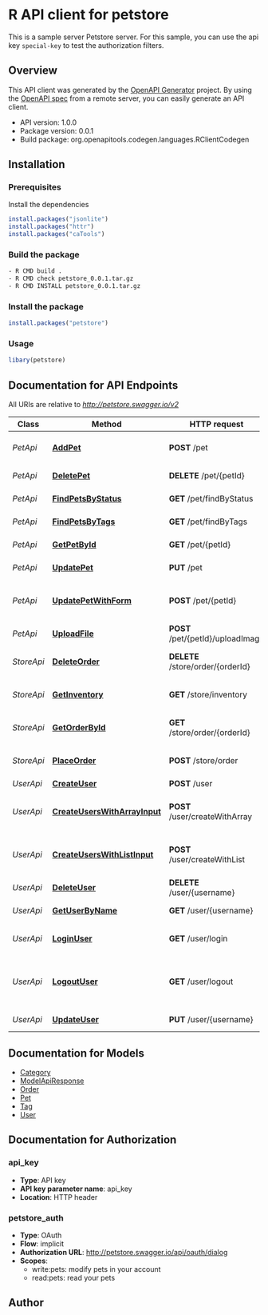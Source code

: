 # R API client for petstore

This is a sample server Petstore server. For this sample, you can use the api key `special-key` to test the authorization filters.

## Overview
This API client was generated by the [OpenAPI Generator](https://openapi-generator.tech) project. By using the [OpenAPI spec](https://openapis.org) from a remote server, you can easily generate an API client.

- API version: 1.0.0
- Package version: 0.0.1
- Build package: org.openapitools.codegen.languages.RClientCodegen

## Installation

### Prerequisites

Install the dependencies

```R
install.packages("jsonlite")
install.packages("httr")
install.packages("caTools")
```

### Build the package

```sh
- R CMD build .
- R CMD check petstore_0.0.1.tar.gz
- R CMD INSTALL petstore_0.0.1.tar.gz
```

### Install the package

```R
install.packages("petstore")
```

### Usage

```R
libary(petstore)
```

## Documentation for API Endpoints

All URIs are relative to *http://petstore.swagger.io/v2*

Class | Method | HTTP request | Description
------------ | ------------- | ------------- | -------------
*PetApi* | [**AddPet**](docs/PetApi.md#AddPet) | **POST** /pet | Add a new pet to the store
*PetApi* | [**DeletePet**](docs/PetApi.md#DeletePet) | **DELETE** /pet/{petId} | Deletes a pet
*PetApi* | [**FindPetsByStatus**](docs/PetApi.md#FindPetsByStatus) | **GET** /pet/findByStatus | Finds Pets by status
*PetApi* | [**FindPetsByTags**](docs/PetApi.md#FindPetsByTags) | **GET** /pet/findByTags | Finds Pets by tags
*PetApi* | [**GetPetById**](docs/PetApi.md#GetPetById) | **GET** /pet/{petId} | Find pet by ID
*PetApi* | [**UpdatePet**](docs/PetApi.md#UpdatePet) | **PUT** /pet | Update an existing pet
*PetApi* | [**UpdatePetWithForm**](docs/PetApi.md#UpdatePetWithForm) | **POST** /pet/{petId} | Updates a pet in the store with form data
*PetApi* | [**UploadFile**](docs/PetApi.md#UploadFile) | **POST** /pet/{petId}/uploadImage | uploads an image
*StoreApi* | [**DeleteOrder**](docs/StoreApi.md#DeleteOrder) | **DELETE** /store/order/{orderId} | Delete purchase order by ID
*StoreApi* | [**GetInventory**](docs/StoreApi.md#GetInventory) | **GET** /store/inventory | Returns pet inventories by status
*StoreApi* | [**GetOrderById**](docs/StoreApi.md#GetOrderById) | **GET** /store/order/{orderId} | Find purchase order by ID
*StoreApi* | [**PlaceOrder**](docs/StoreApi.md#PlaceOrder) | **POST** /store/order | Place an order for a pet
*UserApi* | [**CreateUser**](docs/UserApi.md#CreateUser) | **POST** /user | Create user
*UserApi* | [**CreateUsersWithArrayInput**](docs/UserApi.md#CreateUsersWithArrayInput) | **POST** /user/createWithArray | Creates list of users with given input array
*UserApi* | [**CreateUsersWithListInput**](docs/UserApi.md#CreateUsersWithListInput) | **POST** /user/createWithList | Creates list of users with given input array
*UserApi* | [**DeleteUser**](docs/UserApi.md#DeleteUser) | **DELETE** /user/{username} | Delete user
*UserApi* | [**GetUserByName**](docs/UserApi.md#GetUserByName) | **GET** /user/{username} | Get user by user name
*UserApi* | [**LoginUser**](docs/UserApi.md#LoginUser) | **GET** /user/login | Logs user into the system
*UserApi* | [**LogoutUser**](docs/UserApi.md#LogoutUser) | **GET** /user/logout | Logs out current logged in user session
*UserApi* | [**UpdateUser**](docs/UserApi.md#UpdateUser) | **PUT** /user/{username} | Updated user


## Documentation for Models

 - [Category](docs/Category.md)
 - [ModelApiResponse](docs/ModelApiResponse.md)
 - [Order](docs/Order.md)
 - [Pet](docs/Pet.md)
 - [Tag](docs/Tag.md)
 - [User](docs/User.md)


## Documentation for Authorization


### api_key

- **Type**: API key
- **API key parameter name**: api_key
- **Location**: HTTP header

### petstore_auth

- **Type**: OAuth
- **Flow**: implicit
- **Authorization URL**: http://petstore.swagger.io/api/oauth/dialog
- **Scopes**: 
  - write:pets: modify pets in your account
  - read:pets: read your pets



## Author



